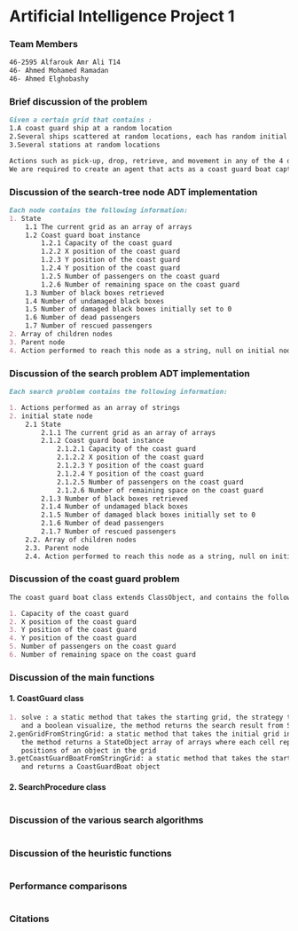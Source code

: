 # Artificial Intelligence Project 1

### Team Members
```md
46-2595 Alfarouk Amr Ali T14
46- Ahmed Mohamed Ramadan
46- Ahmed Elghobashy
```
### Brief discussion of the problem
```md
Given a certain grid that contains :
1.A coast guard ship at a random location
2.Several ships scattered at random locations, each has random initial passenger numbers from 1 to 100
3.Several stations at random locations

Actions such as pick-up, drop, retrieve, and movement in any of the 4 directions.
We are required to create an agent that acts as a coast guard boat captain using several search procedures.
```

### Discussion of the search-tree node ADT implementation
```md
Each node contains the following information:
1. State
    1.1 The current grid as an array of arrays
    1.2 Coast guard boat instance
        1.2.1 Capacity of the coast guard
        1.2.2 X position of the coast guard
        1.2.3 Y position of the coast guard
        1.2.4 Y position of the coast guard
        1.2.5 Number of passengers on the coast guard
        1.2.6 Number of remaining space on the coast guard
    1.3 Number of black boxes retrieved
    1.4 Number of undamaged black boxes
    1.5 Number of damaged black boxes initially set to 0
    1.6 Number of dead passengers
    1.7 Number of rescued passengers
2. Array of children nodes
3. Parent node
4. Action performed to reach this node as a string, null on initial node
```

### Discussion of the search problem ADT implementation
```md
Each search problem contains the following information:

1. Actions performed as an array of strings
2. initial state node
    2.1 State
        2.1.1 The current grid as an array of arrays
        2.1.2 Coast guard boat instance
            2.1.2.1 Capacity of the coast guard
            2.1.2.2 X position of the coast guard
            2.1.2.3 Y position of the coast guard
            2.1.2.4 Y position of the coast guard
            2.1.2.5 Number of passengers on the coast guard
            2.1.2.6 Number of remaining space on the coast guard
        2.1.3 Number of black boxes retrieved
        2.1.4 Number of undamaged black boxes
        2.1.5 Number of damaged black boxes initially set to 0
        2.1.6 Number of dead passengers
        2.1.7 Number of rescued passengers
    2.2. Array of children nodes
    2.3. Parent node
    2.4. Action performed to reach this node as a string, null on initial node
```

### Discussion of the coast guard problem
```md
The coast guard boat class extends ClassObject, and contains the following information:

1. Capacity of the coast guard
2. X position of the coast guard
3. Y position of the coast guard
4. Y position of the coast guard
5. Number of passengers on the coast guard
6. Number of remaining space on the coast guard
```

### Discussion of the main functions
#### 1. CoastGuard class
```md
1. solve : a static method that takes the starting grid, the strategy to use,
   and a boolean visualize, the method returns the search result from SearchProcedure.search() method
2.genGridFromStringGrid: a static method that takes the initial grid in string format,
   the method returns a StateObject array of arrays where each cell represents the 
   positions of an object in the grid
3.getCoastGuardBoatFromStringGrid: a static method that takes the starting grid as an input,
   and returns a CoastGuardBoat object
```
#### 2. SearchProcedure class
```md

```

### Discussion of the various search algorithms
```md

```

### Discussion of the heuristic functions
```md

```

### Performance comparisons
```md

```

### Citations
```md

```